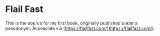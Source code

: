 # Flail Fast

This is the source for my first book, originally published under a pseudonym. Accessible via [https://flailfast.com/](https://flailfast.com/).
